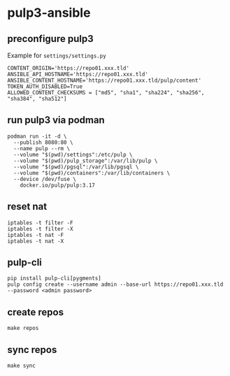 # pulp3-ansible

## preconfigure pulp3

Example for `settings/settings.py`

```
CONTENT_ORIGIN='https://repo01.xxx.tld'
ANSIBLE_API_HOSTNAME='https://repo01.xxx.tld'
ANSIBLE_CONTENT_HOSTNAME='https://repo01.xxx.tld/pulp/content'
TOKEN_AUTH_DISABLED=True
ALLOWED_CONTENT_CHECKSUMS = ["md5", "sha1", "sha224", "sha256", "sha384", "sha512"]
```

## run pulp3 via podman

```
podman run -it -d \
  --publish 8080:80 \
  --name pulp --rm \
  --volume "$(pwd)/settings":/etc/pulp \
  --volume "$(pwd)/pulp_storage":/var/lib/pulp \
  --volume "$(pwd)/pgsql":/var/lib/pgsql \
  --volume "$(pwd)/containers":/var/lib/containers \
  --device /dev/fuse \
	docker.io/pulp/pulp:3.17
```

## reset nat

```
iptables -t filter -F
iptables -t filter -X
iptables -t nat -F
iptables -t nat -X
```

## pulp-cli

```
pip install pulp-cli[pygments]
pulp config create --username admin --base-url https://repo01.xxx.tld --password <admin password>
```

## create repos

```
make repos
``` 

## sync repos

```
make sync
```
